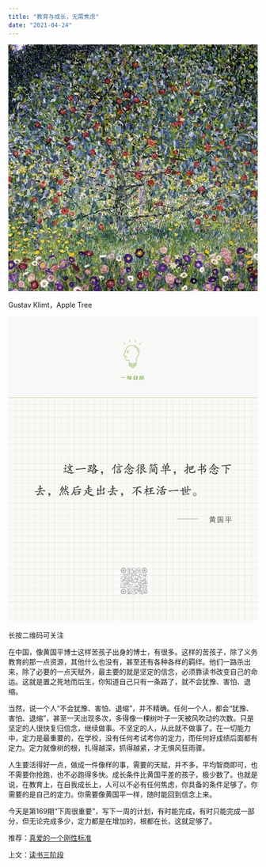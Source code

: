 ```yaml
---
title: "教育与成长，无需焦虑"
date: "2021-04-24"
---
```


![连岳文章](images/连岳文章picture-23.jpg)

Gustav Klimt，Apple Tree

  

![连岳文章](images/连岳文章picture-24.jpg)

长按二维码可关注  

  

在中国，像黄国平博士这样苦孩子出身的博士，有很多。这样的苦孩子，除了义务教育的那一点资源，其他什么也没有，甚至还有各种各样的羁绊。他们一路杀出来，除了必要的一点天赋外，最主要的就是坚定的信念，必须靠读书改变自己的命运。这就是置之死地而后生，你知道自己只有一条路了，就不会犹豫、害怕、退缩。

  

当然，说一个人“不会犹豫、害怕、退缩”，并不精确。任何一个人，都会“犹豫、害怕、退缩”，甚至一天出现多次，多得像一棵树叶子一天被风吹动的次数。只是坚定的人很快复归信念，继续做事。不坚定的人，从此就不做事了。在一切能力中，定力是最重要的，在学校，没有任何考试考你的定力，而任何好成绩后面都有定力。定力就像树的根，扎得越深，抓得越紧，才无惧风狂雨骤。

  

人生要活得好一点，做成一件像样的事，需要的天赋，并不多，平均智商即可，也不需要你抢跑，也不必跑得多快。成长条件比黄国平差的孩子，极少数了。也就是说，在教育上，在自我成长上，人可以不必有任何焦虑，你具备的条件足够了。你需要的是自己的定力。你需要像黄国平一样，随时能回到信念上来。

  

今天是第169期“下周很重要”，写下一周的计划，有时能完成，有时只能完成一部分，但无论完成多少，定力都是在增加的，根都在长，这就足够了。

  

推荐：[真爱的一个刚性标准](http://mp.weixin.qq.com/s?__biz=MjM5NDU0Mjk2MQ==&mid=2651700093&idx=1&sn=cab525fa2558c1bbf1a9607ba645682d&chksm=bd7f3f638a08b675d388928ec916e5ddf3ebe3bca8ef40b92307d95d1674e9f7c5756cb81e86&scene=21#wechat_redirect)  

上文：[读书三阶段](http://mp.weixin.qq.com/s?__biz=MjM5NDU0Mjk2MQ==&mid=2651700184&idx=1&sn=579e50aa87b6a0e1461c8023c867e8cb&chksm=bd7f3fc68a08b6d083de903b9ac7600f92b44ee1e248980df9fba50f74d9fb41ade35e699c5f&scene=21#wechat_redirect)
